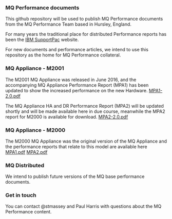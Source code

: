 ### MQ Performance documents

This github repository will be used to publish MQ Performance documents from the MQ Performance Team based in Hursley, England.

For many years the traditional place for distributed Performance reports has been the [IBM SupportPac](http://www-01.ibm.com/support/docview.wss?uid=swg27007150) website. 

For new documents and performance articles, we intend to use this repository as the home for MQ Performance collateral.

### MQ Appliance - M2001

The M2001 MQ Appliance was released in June 2016, and the accompanying MQ Appliance Performance Report (MPA1) has been updated to show the increased performance on the new Hardware. [MPA1-2.0.pdf](./MPA1-2.0.pdf)

The MQ Appliance HA and DR Performance Report (MPA2) will be updated shortly and will be made available here in due course, meanwhile the MPA2 report for M2000 is available for download. [MPA2-2.0.pdf](./MPA2-2.0.pdf)

### MQ Appliance - M2000

The M2000 MQ Appliance was the original version of the MQ Appliance and the performance reports that relate to this model are available here
[MPA1.pdf](./MPA1.pdf)
[MPA2.pdf](./MPA2.pdf)

### MQ Distributed

We intend to publish future versions of the MQ base performance documents.

### Get in touch
You can contact @stmassey and Paul Harris with questions about the MQ Performance content.

